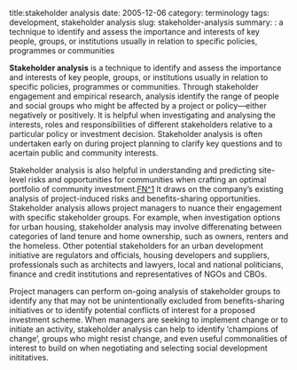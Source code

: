 title:stakeholder analysis
date: 2005-12-06
category: terminology
tags: development, stakeholder analysis
slug: stakeholder-analysis
summary: : a technique to identify and assess the importance and interests of key people, groups, or institutions usually in relation to specific policies, programmes or communities

<!---
tags:
summary:
--->
<!---
---
layout: post
title:  stakeholder analysis
date:   2005-12-06 08:16:16
categories: terminology
tags: development, stakeholder analysis
permalink: /stakeholder-analysis/
published: true
comments: true
---
--->
**Stakeholder analysis** is a technique to identify and assess the importance and interests of key people, groups, or institutions usually in relation to specific policies, programmes or communities. Through stakeholder engagement and empirical research, analysis identify the range of people and social groups who might be affected by a project or policy&mdash;either negatively or positively. It is helpful when investigating and analysing the interests, roles and responsibilities of different stakeholders relative to a particular policy or investment decision. Stakeholder analysis is often undertaken early on during project planning to clarify key questions and to acertain public and community interests.

<!--
A stakeholder analysis can be done using a variety of methods including reviews of documentation, interviews, participatory research tools and focus groups.

An example procss follows:

1. Undertake a desk-top review of all relevant documentation.
1. List all the parties who you believe have a stake in the issues to be addressed at different levels and by type (from households through to national or even international institutions). List their believed roles and responsibilities. When doing a regulatory audit this should include the designers and implementers of policies, the groups impacted by policies and champions of change in those policies.
1. Have open-ended interviews with individuals who you believe represent the parties you have listed. Ask them to confirm your understanding of their stake in the issues and to suggest others who should be consulted.
Invite representatives of all the stakeholders you have listed to a workshop, participatory appraisal discussion group or focus group discussion.
1. Using a mind-map tool ask participants to map out on flip charts how they see their position in the sector in relation to others, using arrows to indicate where one group controls or influences another. A Venn diagram can also be used for this. Ask them to indicate how information or knowledge about access (to land, credit, leverage, returns) flows and where there are bottlenecks. You could now ask participants to draw a new “bottom line” chart showing only those stakeholders who absolutely need to be involved and what the ideal relationships between them should be. (Record the discussion between them as this is often more interesting than the final outcome drawn on the flip charts).
1. Using these various sources of information a stakeholder table or matrix can be completed.
Later in the research cycle when policy recommendations have been generated, a stakeholder analysis could be undertaken again to analyse the potential impacts of these recommendations on stakeholders and possible barriers to change.



Examples of questions to be asked when undertaking an institutional or stakeholder analysis of a community:

* How many local groups or institutions are there? Who participates in them? e.g. elders, women, traders. What are their purposes?
* Who occupies leadership positions? Are leadership positions dominated by a particular social group, (e.g. high caste, wealthy, elderly, men)? *Which institutions have had achievements related to meeting community development needs?
* What external institutions have an impact on the community? What are their purposes?
* Which local institutions have links with these outside institutions? For what purposes? What flows of information, resources and power are there between the institutions?


-->

Stakeholder analysis is also helpful in understanding and predicting site-level risks and opportunities for communities when crafting an optimal portfolio of community investment.[FN^1](http://commdev.org/userfiles/SRMining%20Veronica%20Nyhan%20Jones,%20Jelena%20Lukic,%20Arjun%20Bhalla,%20Dafna%20Tapiero%20-%20July%2015.pdf) It draws on the company’s existing analysis of project-induced risks and benefits-sharing opportunities. Stakeholder analysis allows project managers to nuance their engagement with specific stakeholder groups. For example, when investigation options for urban housing, stakeholder analysis may involve differenating between categories of land tenure and home ownership, such as owners, renters and the homeless. Other potential stakeholders for an urban development initiative are regulators and officials, housing developers and suppliers, professionals such as architects and lawyers, local and national politicians, finance and credit institutions and representatives of NGOs and CBOs.

Project managers can perform on-going analysis of stakeholder groups to identify any that may not be unintentionally excluded from benefits-sharing initiatives or to identify potential conflicts of interest for a proposed investment scheme. When managers are seeking to implement change or to initiate an activity, stakeholder analysis can help to identify ‘champions of change’, groups who might resist change, and even useful commonalities of interest to build on when negotiating and selecting social development inititatives. 

<!--

## Citations

http://commdev.org/userfiles/SRMining%20Veronica%20Nyhan%20Jones,%20Jelena%20Lukic,%20Arjun%20Bhalla,%20Dafna%20Tapiero%20-%20July%2015.pdf


## References

* Evelyn Tehrani, Geoffrey Payne and Associates, UK Further Reading Borrini-Feyerabend, G., and Brown, M. "Social actors and stake-holders," IUCN World Conservation, Social Policy Programme, Beyond Fences: Seeking Social Sustainability in Conservation, Section 4. Concept files, <a href="http://www.iucn.org/themes/spg/beyond_fences/bf_section4_1.html">http://www.iucn.org/themes/spg/beyond_fences/bf_section4_1.html</a>

* Borrini- Feyerabend, G., Farvar, M. T., Nguinguiri, J. C. & Ndangang, V. A., (2000) Co-management of Natural Resources: Organising, Negotiating and Learning-by-Doing, GTZ and IUCN, Kasparek Verlag, Heidelberg, Germany <a href="http://nrm.massey.ac.nz/changelinks/cmnr.html">http://nrm.massey.ac.nz/changelinks/cmnr.html</a> 

* Brocklesby, M., Ambrose, B. and Tekwe Charles, "Developing participatory forest management: the user group analysis on Mount Cameroon," <a href="http://www.earthwatch.org/europe/limbe/particmgmt.html#Heading126">http://www.earthwatch.org/europe/limbe/particmgmt.html#Heading126</a>

* Chevalier, J. (2001). Natural Resource Project/Conflict Management: Stakeholders Doing "Class" Analysis. Carleton University, Ottawa. <a href="http://www.carleton.ca/~jchevali/STAKEH2.html">http://www.carleton.ca/~jchevali/STAKEH2.html</a>

* Chronic Poverty Research Tool box <a href="http://idpm.man.ac.uk/cprc/CPToolbox/Politicalapproaches.htm">http://idpm.man.ac.uk/cprc/CPToolbox/Politicalapproaches.htm</a>

* Clayton, A., Oakley, P., and Pratt, B. (1998) Empowering People: A Guide to Participation, New York, UNDP/CSOPP (United Nations Development Programme, Civil Society Organizations and Participation Programme), 58 pp., <a href="http://www.undp.org/csopp/paguide3.htm">http://www.undp.org/csopp/paguide3.htm</a>

* Dick, B., (1997) "Stakeholder Analysis [On line]," Action Research (Australia) Southern Cross University, Graduate College of Management <a href="http://www.scu.edu.au/schools/gcm/ar/arp/stake.html">http://www.scu.edu.au/schools/gcm/ar/arp/stake.html</a>

* Grimble, R. (1998) ‘Stakeholder methodologies in natural resource management.’ Socio-economnic methodologies best practice guidelines. NRI/DFID. Grimble, R., Man-Kwun Chan, Aglioby, J. and Quan, J. (1995) "Trees and Trade-offs: A Stakeholder Approach to Natural Resource Management," International Institute for Environment and Development, Gatekeeper Series No. 52, 19pp. IIRR (1998) Participatory Methods in Community-Based Coastal Resource Management, vol 3. International Institute of Rural Reconstruction. Silang, Cavite, Philippines. IIED 'Power Tools' in Stakeholder Power Analysis. International Institute for Environment and Development, Forestry and Land Use,<a href="http://www.iied.org/forestry/tools/stakeholder.html">http://www.iied.org/forestry/tools/stakeholder.html</a>

* Montgomery, R. (1995) Guidance note on stakeholder analysis for aid projects and programmes. Overseas Development Agency (ODA) London. ODA (1995) "Guidance Note On How To Do Stakeholder Analysis Of Aid Projects And Programmes," Overseas Development Administration. <a href="http://www.oneworld.org/euforic/gb/stake1.htm">http://www.oneworld.org/euforic/gb/stake1.htm</a>

* ODI (1996) "Socio-Economic Methods In Natural Resources Research," compiled by John Farrington, Natural Resource Perspectives 9, Overseas Development Institute <a href="http://www.odi.org.uk/nrp/9.html">http://www.odi.org.uk/nrp/9.html</a>

* Oudman, R., Vos, A.M. and J. Biesboer (1998) "Stakeholder Analysis: A Review," Centre de Recherche en Informatique, Université de Paris. <a href="http://panoramix.univ-paris1.fr/CRINFO/dmrg/MEE98/misop001/Background&context.html">http://panoramix.univ-paris1.fr/CRINFO/dmrg/MEE98/misop001/Background&context.html<a> 

* Pasteur, K. (2001) Tools for Sustainable Livelihoods: Policy Analysis. Institute of Development Studies, Sussex. World Bank Group PRS (Poverty Reduction Strategy), "TN 5: Conducting a Stakeholder Analysis," <a href="http://www.worldbank.org/participation/tn5.htm.&nbsp">http://www.worldbank.org/participation/tn5.htm.&nbsp</a>;

* "Stakeholder Analysis." Retrieved from http://ais.msu.edu/internal/projectmgt/documents/StakeholderAnalysisQualityGuide.pdf on 17 March 2011.



## Examples

*  [Example of Stakeholder Analysis](http://www.brighthubpm.com/monitoring-projects/10426-example-of-stakeholder-analysis/)


## Practice Aids

* Section 8. Identifying and Analyzing Stakeholders and Their Interests
http://ctb.ku.edu/en/table-of-contents/participation/encouraging-involvement/identify-stakeholders/main
* Stakeholder Analysis: Winning Support for Your Projects http://www.mindtools.com/pages/article/newPPM_07.htm
-->

